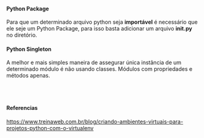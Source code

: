 
#### Python Package 

Para que um determinado arquivo python seja **importável** é necessário que ele seje um Python Package, para isso basta adicionar um arquivo **__init__.py** no diretório.




#### Python Singleton

A melhor e mais simples maneira de assegurar única instância de um determinado módulo é não usando classes. Módulos com propriedades e métodos apenas. 











<br>
<br>

#### Referencias

<https://www.treinaweb.com.br/blog/criando-ambientes-virtuais-para-projetos-python-com-o-virtualenv>